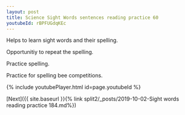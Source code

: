 ```yaml
---
layout: post
title: Science Sight Words sentences reading practice 60
youtubeId: rBPFUGdqKEc
---
```

 
 
Helps to learn sight words and their spelling.

Opportunitiy to repeat the spelling. 

Practice spelling. 
 
Practice for spelling bee competitions. 
 
{% include youtubePlayer.html id=page.youtubeId %}
 
 

[Next]({{ site.baseurl }}{% link  split2/_posts/2019-10-02-Sight words reading practice 184.md%})
 
